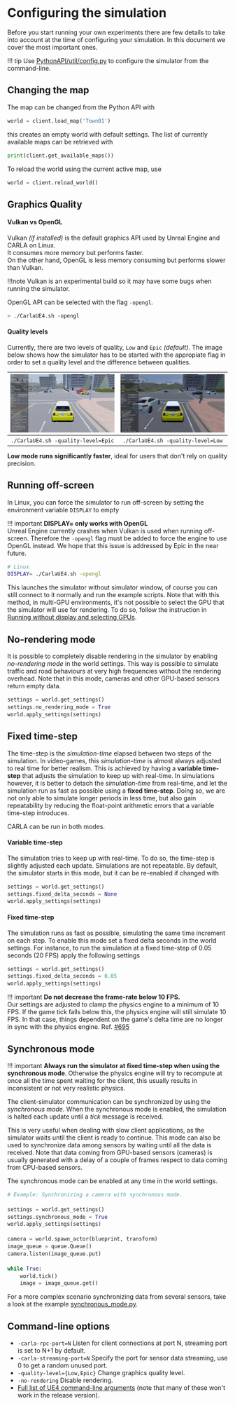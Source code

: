 <h1>Configuring the simulation</h1>

Before you start running your own experiments there are few details to take into
account at the time of configuring your simulation. In this document we cover
the most important ones.

!!! tip
    Use [PythonAPI/util/config.py][configlink] to configure the simulator
    from the command-line.

[configlink]: https://github.com/carla-simulator/carla/blob/master/PythonAPI/util/config.py

Changing the map
----------------

The map can be changed from the Python API with

```py
world = client.load_map('Town01')
```

this creates an empty world with default settings. The list of currently
available maps can be retrieved with

```py
print(client.get_available_maps())
```

To reload the world using the current active map, use

```py
world = client.reload_world()
```

Graphics Quality
----------------

<h4>Vulkan vs OpenGL</h4>

Vulkan _(if installed)_ is the default graphics API used by Unreal Engine and CARLA on Linux.  
It consumes more memory but performs faster.  
On the other hand, OpenGL is less memory consuming but performs slower than Vulkan.

!!!note
    Vulkan is an experimental build so it may have some bugs when running the simulator.

OpenGL API can be selected with the flag `-opengl`.

```sh
> ./CarlaUE4.sh -opengl
```

<h4>Quality levels</h4>

Currently, there are two levels of quality, `Low` and `Epic` _(default)_. The image below shows how the simulator has to be started with the appropiate flag in order to set a quality level and the difference between qualities.

![](img/epic_quality_capture.png)  |  ![](img/low_quality_capture.png)
:-------------------------:|:-------------------------:
`./CarlaUE4.sh -quality-level=Epic`  |  `./CarlaUE4.sh -quality-level=Low`

**Low mode runs significantly faster**, ideal for users that don't rely on quality precision.

Running off-screen
------------------

In Linux, you can force the simulator to run off-screen by setting the
environment variable `DISPLAY` to empty

!!! important
    **DISPLAY= only works with OpenGL**<br>
    Unreal Engine currently crashes when Vulkan is used when running
    off-screen. Therefore the `-opengl` flag must be added to force the engine to
    use OpenGL instead. We hope that this issue is addressed by Epic in the near
    future.

```sh
# Linux
DISPLAY= ./CarlaUE4.sh -opengl
```

This launches the simulator without simulator window, of course you can still
connect to it normally and run the example scripts. Note that with this method,
in multi-GPU environments, it's not possible to select the GPU that the
simulator will use for rendering. To do so, follow the instruction in
[Running without display and selecting GPUs](carla_headless.md).

No-rendering mode
-----------------

It is possible to completely disable rendering in the simulator by enabling
_no-rendering mode_ in the world settings. This way is possible to simulate
traffic and road behaviours at very high frequencies without the rendering
overhead. Note that in this mode, cameras and other GPU-based sensors return
empty data.

```py
settings = world.get_settings()
settings.no_rendering_mode = True
world.apply_settings(settings)
```

Fixed time-step
---------------

The time-step is the _simulation-time_ elapsed between two steps of the
simulation. In video-games, this _simulation-time_ is almost always adjusted to
real time for better realism. This is achieved by having a **variable
time-step** that adjusts the simulation to keep up with real-time. In
simulations however, it is better to detach the _simulation-time_ from
real-time, and let the simulation run as fast as possible using a **fixed
time-step**. Doing so, we are not only able to simulate longer periods in less
time, but also gain repeatability by reducing the float-point arithmetic errors
that a variable time-step introduces.

CARLA can be run in both modes.

<h4>Variable time-step</h4>

The simulation tries to keep up with real-time. To do so, the time-step is
slightly adjusted each update. Simulations are not repeatable. By default, the
simulator starts in this mode, but it can be re-enabled if changed with

```py
settings = world.get_settings()
settings.fixed_delta_seconds = None
world.apply_settings(settings)
```

<h4>Fixed time-step</h4>

The simulation runs as fast as possible, simulating the same time increment on
each step. To enable this mode set a fixed delta seconds in the world settings.
For instance, to run the simulation at a fixed time-step of 0.05 seconds (20
FPS) apply the following settings

```py
settings = world.get_settings()
settings.fixed_delta_seconds = 0.05
world.apply_settings(settings)
```

!!! important
    **Do not decrease the frame-rate below 10 FPS.**<br>
    Our settings are adjusted to clamp the physics engine to a minimum of 10
    FPS. If the game tick falls below this, the physics engine will still
    simulate 10 FPS. In that case, things dependent on the game's delta time are
    no longer in sync with the physics engine.
    Ref. [#695](https://github.com/carla-simulator/carla/issues/695)

Synchronous mode
----------------

!!! important
    **Always run the simulator at fixed time-step when using the synchronous
    mode**. Otherwise the physics engine will try to recompute at once all the
    time spent waiting for the client, this usually results in inconsistent or
    not very realistic physics.

The client-simulator communication can be synchronized by using the _synchronous
mode_. When the synchronous mode is enabled, the simulation is halted each
update until a _tick_ message is received.

This is very useful when dealing with slow client applications, as the simulator
waits until the client is ready to continue. This mode can also be used to
synchronize data among sensors by waiting until all the data is received. Note
that data coming from GPU-based sensors (cameras) is usually generated with a
delay of a couple of frames respect to data coming from CPU-based sensors.

The synchronous mode can be enabled at any time in the world settings.

```py
# Example: Synchronizing a camera with synchronous mode.

settings = world.get_settings()
settings.synchronous_mode = True
world.apply_settings(settings)

camera = world.spawn_actor(blueprint, transform)
image_queue = queue.Queue()
camera.listen(image_queue.put)

while True:
    world.tick()
    image = image_queue.get()
```

For a more complex scenario synchronizing data from several sensors, take a look
at the example [synchronous_mode.py][syncmodelink].

[syncmodelink]: https://github.com/carla-simulator/carla/blob/master/PythonAPI/examples/synchronous_mode.py

Command-line options
--------------------------

  * `-carla-rpc-port=N` Listen for client connections at port N, streaming port is set to N+1 by default.
  * `-carla-streaming-port=N` Specify the port for sensor data streaming, use 0 to get a random unused port.
  * `-quality-level={Low,Epic}` Change graphics quality level.
  * `-no-rendering` Disable rendering.
  * [Full list of UE4 command-line arguments][ue4clilink] (note that many of these won't work in the release version).

[ue4clilink]: https://docs.unrealengine.com/en-US/Programming/Basics/CommandLineArguments
